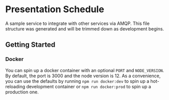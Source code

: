 # Presentation Schedule

A sample service to integrate with other services via AMQP.  This file structure was generated and will be trimmed down as development begins.

## Getting Started

### Docker

You can spin up a docker container with an optional `PORT` and `NODE_VERSION`.  By default, the port is 3000 and the node version is 12.  As a convenience, you can use the defaults by running `npm run docker:dev` to spin up a hot-reloading development container or `npm run docker:prod` to spin up a production one.

